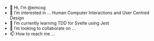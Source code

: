 - 👋 Hi, I’m @emcog
- 👀 I’m interested in ... Human Computer Interactions and User Centred Design
- 🌱 I’m currently learning TDD for Svelte using Jest
- 💞️ I’m looking to collaborate on ...
- 📫 How to reach me ...

<!---
emcog/emcog is a ✨ special ✨ repository because its `README.md` (this file) appears on your GitHub profile.
You can click the Preview link to take a look at your changes.
--->
